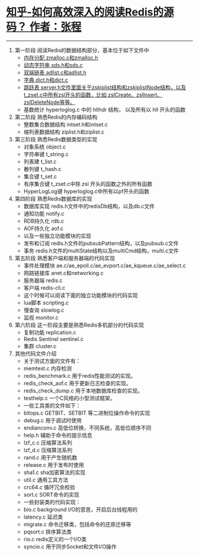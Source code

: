 # [知乎-如何高效深入的阅读Redis的源码？ 作者：张程](https://www.zhihu.com/question/28677076)

---

1. 第一阶段 阅读Redis的数据结构部分，基本位于如下文件中
    - [内存分配 zmalloc.c和zmalloc.h](./first_stage/Redis源码-内存分配zmalloc.md)
    - [动态字符串 sds.h和sds.c](./first_stage/Redis源码-动态字符串sds.md)
    - [双端链表 adlist.c和adlist.h](./first_stage/Redis源码-双端链表adlist.md)
    - [字典 dict.h和dict.c](./first_stage/Redis源码-字典dict.md)
    - [跳跃表 server.h文件里面关于zskiplist结构和zskiplistNode结构，以及t_zset.c中所有zsl开头的函数，比如 zslCreate、zslInsert、zslDeleteNode等等。](./first_stage/Redis源码-有序集合zset.md)
    - 基数统计 hyperloglog.c 中的 hllhdr 结构， 以及所有以 hll 开头的函数
2. 第二阶段 熟悉Redis的内存编码结构
    - 整数集合数据结构 intset.h和intset.c
    - 缩列表数据结构 ziplist.h和ziplist.c
3. 第三阶段 熟悉Redis数据类型的实现
    - 对象系统 object.c
    - 字符串键 t_string.c
    - 列表建 t_list.c
    - 散列键 t_hash.c
    - 集合键 t_set.c
    - 有序集合键 t_zset.c中除 zsl 开头的函数之外的所有函数
    - HyperLogLog键 hyperloglog.c中所有以pf开头的函数
4. 第四阶段 熟悉Redis数据库的实现
    - 数据库实现 redis.h文件中的redisDb结构，以及db.c文件
    - 通知功能 notify.c
    - RDB持久化 rdb.c
    - AOF持久化 aof.c
    - 以及一些独立功能模块的实现
    - 发布和订阅 redis.h文件的pubsubPattern结构，以及pubsub.c文件
    - 事务 redis.h文件的multiState结构以及multiCmd结构，multi.c文件
5. 第五阶段 熟悉客户端和服务器端的代码实现
    - 事件处理模块 ae.c/ae_epoll.c/ae_evport.c/ae_kqueue.c/ae_select.c
    - 网路链接库 anet.c和networking.c
    - 服务器端 redis.c
    - 客户端 redis-cli.c
    - 这个时候可以阅读下面的独立功能模块的代码实现
    - lua脚本 scripting.c
    - 慢查询 slowlog.c
    - 监视 monitor.c
6. 第六阶段 这一阶段主要是熟悉Redis多机部分的代码实现
    - 复制功能 replication.c
    - Redis Sentinel sentinel.c
    - 集群 cluster.c
7. 其他代码文件介绍
    - 关于测试方面的文件有：
    - memtest.c 内存检测
    - redis_benchmark.c 用于redis性能测试的实现。
    - redis_check_aof.c 用于更新日志检查的实现。
    - redis_check_dump.c 用于本地数据库检查的实现。
    - testhelp.c 一个C风格的小型测试框架。
    - 一些工具类的文件如下：
    - bitops.c GETBIT、SETBIT 等二进制位操作命令的实现
    - debug.c 用于调试时使用
    - endianconv.c 高低位转换，不同系统，高低位顺序不同
    - help.h 辅助于命令的提示信息
    - lzf_c.c 压缩算法系列
    - lzf_d.c 压缩算法系列
    - rand.c 用于产生随机数
    - release.c 用于发布时使用
    - sha1.c sha加密算法的实现
    - util.c 通用工具方法
    - crc64.c 循环冗余校验
    - sort.c SORT命令的实现
    - 一些封装类的代码实现：
    - bio.c background I/O的意思，开启后台线程用的
    - latency.c 延迟类
    - migrate.c 命令迁移类，包括命令的还原迁移等
    - pqsort.c 排序算法类
    - rio.c redis定义的一个I/O类
    - syncio.c 用于同步Socket和文件I/O操作
